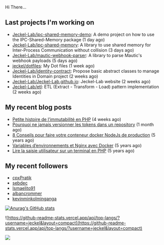 Hi There...

## Last projects I'm working on

 - [Jeckel-Lab/ipc-shared-memory-demo](https://github.com/Jeckel-Lab/ipc-shared-memory-demo): A demo project on how to use the IPC-Shared-Memory package (1 day ago)
 - [Jeckel-Lab/ipc-shared-memory](https://github.com/Jeckel-Lab/ipc-shared-memory): A library to use shared memory for Inter-Process Communication without collision (3 days ago)
 - [Jeckel-Lab/mautic-webhook-parser](https://github.com/Jeckel-Lab/mautic-webhook-parser): A library to parse Mautic&#39;s webhook payloads (5 days ago)
 - [jeckel/dotfiles](https://github.com/jeckel/dotfiles): My Dot files (1 week ago)
 - [Jeckel-Lab/identity-contract](https://github.com/Jeckel-Lab/identity-contract): Propose basic abstract classes to manage Identities in Domain project (2 weeks ago)
 - [Jeckel-Lab/Jeckel-Lab.github.io](https://github.com/Jeckel-Lab/Jeckel-Lab.github.io): Jeckel-Lab website (2 weeks ago)
 - [Jeckel-Lab/etl](https://github.com/Jeckel-Lab/etl): ETL (Extract - Transform - Load) pattern implementation (2 weeks ago)

## My recent blog posts

- [Petite histoire de l’immutabilité en PHP](https://jeckel-lab.fr/php/2023/10/02/histoire-immutabilite-en-php.html) (4 weeks ago)
- [Pourquoi ne jamais versionner les tokens dans un repository](https://jeckel-lab.fr/devops/2023/09/21/ne-pas-versionner-les-tokens-dans-git.html) (1 month ago)
- [8 Conseils pour faire votre conteneur docker NodeJs de production](https://jeckel-lab.fr/devops/2018/02/08/conteneur-nodejs-en-production.html) (5 years ago)
- [Variables d’environnements et Nginx avec Docker](https://jeckel-lab.fr/devops/2018/01/22/env-variables-nginx-docker.html) (5 years ago)
- [Lire la saisie utilisateur sur un terminal en PHP](https://jeckel-lab.fr/php/2018/01/03/saisie-utilistateur-terminal-php.html) (5 years ago)

## My recent followers

- [cpxPratik](https://github.com/cpxPratik)
- [sebdec](https://github.com/sebdec)
- [Ismaelito91](https://github.com/Ismaelito91)
- [albancrommer](https://github.com/albancrommer)
- [kevinminkolminganga](https://github.com/kevinminkolminganga)


[![Anurag's GitHub stats](https://github-readme-stats.vercel.app/api?username=jeckel)](https://github.com/anuraghazra/github-readme-stats)

![https://github-readme-stats.vercel.app/api/top-langs/?username=jeckel&layout=compact](https://github-readme-stats.vercel.app/api/top-langs/?username=jeckel&layout=compact)

![](https://komarev.com/ghpvc/?username=jeckel&color=blue)
